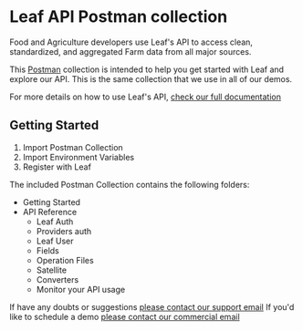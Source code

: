 # Leaf API Postman collection

Food and Agriculture developers use Leaf's API to access clean, standardized,
and aggregated Farm data from all major sources.

This [Postman](https://www.postman.com/) collection is intended to help you get
started with Leaf and explore our API. This is the same collection that we use
in all of our demos.

For more details on how to use Leaf's API, [check our full documentation](https://docs.withleaf.io)

## Getting Started


1. Import Postman Collection
1. Import Environment Variables
1. Register with Leaf

The included Postman Collection contains the following folders:  
- Getting Started
- API Reference
	- Leaf Auth
	- Providers auth
	- Leaf User
	- Fields
	- Operation Files
	- Satellite
	- Converters
	- Monitor your API usage


If have any doubts or suggestions [please contact our support email](mailto:help@withleaf.io)
If you'd like to schedule a demo [please contact our commercial email](mailto:connect@withleaf.io)
